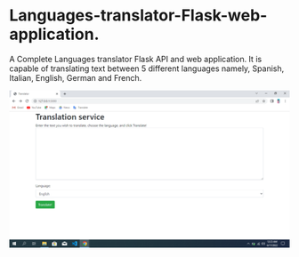 # Languages-translator-Flask-web-application.
A Complete Languages translator Flask API and web application. It is capable of translating text between 5 different languages namely, Spanish, Italian, English, German and French.



![Screenshot](Screenshot.png)
